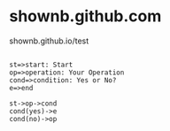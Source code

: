 # shownb.github.com
shownb.github.io/test

```flow

st=>start: Start
op=>operation: Your Operation
cond=>condition: Yes or No?
e=>end

st->op->cond
cond(yes)->e
cond(no)->op

```


